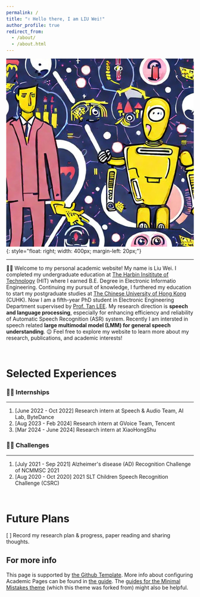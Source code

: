 ```yaml
---
permalink: /
title: "✌ Hello there, I am LIU Wei!"
author_profile: true
redirect_from: 
  - /about/
  - /about.html
---
```


![human talks to robot](/images/bg.png){: style="float: right; width: 400px; margin-left: 20px;"}

---
👨‍🎓 Welcome to my personal academic website! My name is Liu Wei. I completed my undergraduate education at [The Harbin Insititute of Technology](http://en.hit.edu.cn/) (HIT) where I earned B.E. Degree in Electronic Informatio Engineering. Continuing my pursuit of knowledge, I furthered my education to start my postgraduate studies at [The Chinese University of Hong Kong](https://www.cuhk.edu.hk/english/index.html) (CUHK). Now I am a fifth-year PhD student in Electronic Engineering Department supervised by [Prof. Tan LEE](https://www.ee.cuhk.edu.hk/~tanlee/). My research direction is **speech and language processing**, especially for enhancing efficiency and reliability of Automatic Speech Recognition (ASR) system. Recently I am intersted in speech related **large multimodal model (LMM) for general speech understanding**. 😉 Feel free to explore my website to learn more about my research, publications, and academic interests!


<br/>

Selected Experiences
======

### 🙋‍♂️ Internships
------
1. [June 2022 - Oct 2022] Research intern at Speech & Audio Team, AI Lab, ByteDance 
2. [Aug 2023 - Feb 2024]  Research intern at GVoice Team, Tencent 
3. [Mar 2024 - June 2024] Research intern at XiaoHongShu 

### 🐱‍🏍 Challenges
---
1. [July 2021 - Sep 2021] Alzheimer's disease (AD) Recognition Challenge of NCMMSC 2021
2. [Aug 2020 - Oct 2020] 2021 SLT Children Speech Recognition Challenge  (CSRC)

<br/>

Future Plans
======
[ ]  Record my research plan & progress, paper reading and sharing thoughts. 


For more info
------
This page is supported by [the Github Template](https://github.com/academicpages/academicpages.github.io). 
More info about configuring Academic Pages can be found in [the guide](https://academicpages.github.io/markdown/). The [guides for the Minimal Mistakes theme](https://mmistakes.github.io/minimal-mistakes/docs/configuration/) (which this theme was forked from) might also be helpful.
